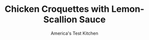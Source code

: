 ---
layout: ../../layouts/MarkdownPostLayout.astro
title: Chicken Croquettes with Lemon-Scallion Sauce
author: America's Test Kitchen
pubDate: 2023-03-15
description: "A high crunch factor was our number one goal."
image_url: https://res.cloudinary.com/hksqkdlah/image/upload/ar_1:1,c_fill,dpr_2.0,f_auto,fl_lossy.progressive.strip_profile,g_faces:auto,q_auto:low,w_344/SFS_ChickenCroquettes-50_czixmt
tags: ["Appetizers","French","Chicken"]
calories: 4299
protein: 13
carbohydrates: 19
fats: 
fiber: 1
ingredients: ["1/2 cup, mayonnaise","1 , scallion, minced","1 teaspoon, grated lemon zest plus 1 tablespoon juice","1 tablespoon, water","3 slices, hearty white sandwich bread, torn into 1-inch pieces","1 tablespoon, all-purpose flour","2 , large eggs","1 1/2 cups finely shredded, rotisserie chicken","1 1/4 cups plain, instant mashed potato flakes","4 , scallions, sliced thin","2 , garlic cloves, minced","1 1/4 teaspoons, table salt","1 teaspoon, pepper","1/8 teaspoon, cayenne pepper","1 1/2 cups, half-and-half","2 tablespoons, unsalted butter","2 cups, vegetable oil for frying"]
serves: 6
time: "1¼ hours"
instructions: ["FOR THE LEMON-SCALLION SAUCE: Combine all ingredients in bowl. Cover with plastic wrap and refrigerate until ready to serve.","FOR THE CROQUETTES: Process bread and flour in food processor until finely ground, about 30 seconds; transfer to shallow dish. Beat eggs together in second shallow dish. Set aside bread-crumb mixture and eggs.","Combine chicken, potato flakes, scallions, garlic, salt, pepper, and cayenne in large bowl. Combine half-and-half and butter in 2-cup liquid measuring cup and microwave, covered, until butter is melted and mixture is hot, about 3 minutes. Add to chicken mixture and stir to combine (mixture will thicken as it sits).","Divide chicken mixture into 20 equal portions (about 2 tablespoons each). Using your moistened hands, shape each portion into 3-inch log with pointed ends. Working with 3 to 4 croquettes at a time, dip in eggs, turning to coat and allowing excess to drip off; then coat with bread-crumb mixture. Transfer to rimmed baking sheet. (Breaded croquettes can be covered with plastic wrap and refrigerated for up to 24 hours.)","Line second rimmed baking sheet with triple layer of paper towels. Heat oil in 12-inch nonstick skillet over medium heat to 350 degrees. Add 10 croquettes and cook until deep golden brown on first side, about 2 minutes. Using tongs, carefully flip croquettes and continue to cook until deep golden brown on second side, about 3 minutes longer. Adjust burner, if necessary, to maintain oil temperature between 300 and 350 degrees.","Transfer croquettes to paper towel–lined sheet. Return oil to 350 degrees and repeat with remaining croquettes. Serve with lemon-scallion sauce."]
nutrition: ["374 mg Potassium","201 mg Phosphorus","117 mg Calcium","1 mg Iron","32 mg Magnesium","573 mg Sodium","1 mg Zinc","65 g Fat","3 mg Niacin (B3)","32 g Monounsaturated","17 g Polyunsaturated","4 mg Vitamin C","128 mg Cholesterol","13 g Saturated","1 g Fiber","4 µg Folic acid","31 µg Folate (food)","4 g Sugars","21 µg Vitamin K","141 g Water","19 g Carbs","39 µg Folate equivalent (total)","13 g Protein","7 mg Vitamin E","158 µg Vitamin A","716 kcal Energy","4299 calories"]
notes: "An average-size rotisserie chicken should yield between 3 and 4 cups of shredded meat, which is more than enough for this recipe."
---